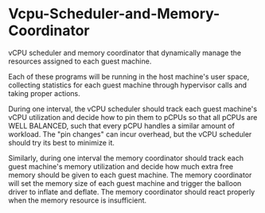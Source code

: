 # Vcpu-Scheduler-and-Memory-Coordinator

vCPU scheduler and memory coordinator that dynamically manage the resources assigned to each guest machine. 

Each of these programs will be running in the host machine's user space, collecting statistics for each guest machine through hypervisor calls and taking proper actions.

During one interval, the vCPU scheduler should track each guest machine's vCPU utilization and decide how to pin them to pCPUs so that all pCPUs are WELL BALANCED, such that every pCPU handles a similar amount of workload. The "pin changes" can incur overhead, but the vCPU scheduler should try its best to minimize it.

Similarly, during one interval the memory coordinator should track each guest machine's memory utilization and decide how much extra free memory should be given to each guest machine. The memory coordinator will set the memory size of each guest machine and trigger the balloon driver to inflate and deflate. The memory coordinator should react properly when the memory resource is insufficient. 
